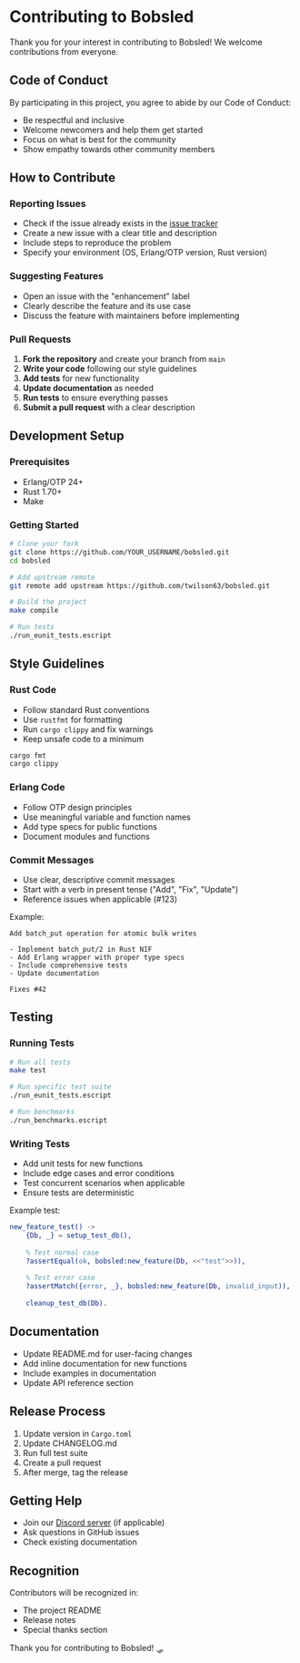 # Contributing to Bobsled

Thank you for your interest in contributing to Bobsled! We welcome contributions from everyone.

## Code of Conduct

By participating in this project, you agree to abide by our Code of Conduct:
- Be respectful and inclusive
- Welcome newcomers and help them get started
- Focus on what is best for the community
- Show empathy towards other community members

## How to Contribute

### Reporting Issues

- Check if the issue already exists in the [issue tracker](https://github.com/twilson63/bobsled/issues)
- Create a new issue with a clear title and description
- Include steps to reproduce the problem
- Specify your environment (OS, Erlang/OTP version, Rust version)

### Suggesting Features

- Open an issue with the "enhancement" label
- Clearly describe the feature and its use case
- Discuss the feature with maintainers before implementing

### Pull Requests

1. **Fork the repository** and create your branch from `main`
2. **Write your code** following our style guidelines
3. **Add tests** for new functionality
4. **Update documentation** as needed
5. **Run tests** to ensure everything passes
6. **Submit a pull request** with a clear description

## Development Setup

### Prerequisites

- Erlang/OTP 24+
- Rust 1.70+
- Make

### Getting Started

```bash
# Clone your fork
git clone https://github.com/YOUR_USERNAME/bobsled.git
cd bobsled

# Add upstream remote
git remote add upstream https://github.com/twilson63/bobsled.git

# Build the project
make compile

# Run tests
./run_eunit_tests.escript
```

## Style Guidelines

### Rust Code

- Follow standard Rust conventions
- Use `rustfmt` for formatting
- Run `cargo clippy` and fix warnings
- Keep unsafe code to a minimum

```bash
cargo fmt
cargo clippy
```

### Erlang Code

- Follow OTP design principles
- Use meaningful variable and function names
- Add type specs for public functions
- Document modules and functions

### Commit Messages

- Use clear, descriptive commit messages
- Start with a verb in present tense ("Add", "Fix", "Update")
- Reference issues when applicable (#123)

Example:
```
Add batch_put operation for atomic bulk writes

- Implement batch_put/2 in Rust NIF
- Add Erlang wrapper with proper type specs
- Include comprehensive tests
- Update documentation

Fixes #42
```

## Testing

### Running Tests

```bash
# Run all tests
make test

# Run specific test suite
./run_eunit_tests.escript

# Run benchmarks
./run_benchmarks.escript
```

### Writing Tests

- Add unit tests for new functions
- Include edge cases and error conditions
- Test concurrent scenarios when applicable
- Ensure tests are deterministic

Example test:
```erlang
new_feature_test() ->
    {Db, _} = setup_test_db(),
    
    % Test normal case
    ?assertEqual(ok, bobsled:new_feature(Db, <<"test">>)),
    
    % Test error case
    ?assertMatch({error, _}, bobsled:new_feature(Db, invalid_input)),
    
    cleanup_test_db(Db).
```

## Documentation

- Update README.md for user-facing changes
- Add inline documentation for new functions
- Include examples in documentation
- Update API reference section

## Release Process

1. Update version in `Cargo.toml`
2. Update CHANGELOG.md
3. Run full test suite
4. Create a pull request
5. After merge, tag the release

## Getting Help

- Join our [Discord server](https://discord.gg/bobsled) (if applicable)
- Ask questions in GitHub issues
- Check existing documentation

## Recognition

Contributors will be recognized in:
- The project README
- Release notes
- Special thanks section

Thank you for contributing to Bobsled! 🛷